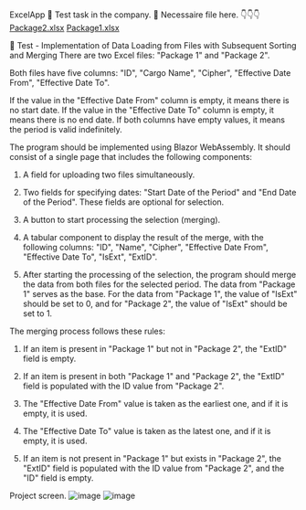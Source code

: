 ExcelApp 📑
Test task in the company. 🏢
Necessaire file here. 
👇👇👇
[Package2.xlsx](https://github.com/DevAlexandroG/ExcelApp/files/11980343/Package2.xlsx)
[Package1.xlsx](https://github.com/DevAlexandroG/ExcelApp/files/11980342/Package1.xlsx)

📓
Test - Implementation of Data Loading from Files with Subsequent Sorting and Merging
There are two Excel files: "Package 1" and "Package 2".

Both files have five columns:
"ID", "Cargo Name", "Cipher", "Effective Date From", "Effective Date To".

If the value in the "Effective Date From" column is empty,
it means there is no start date. If the value in the "Effective Date To" column is empty,
it means there is no end date. If both columns have empty values, it means the period is valid indefinitely.

The program should be implemented using Blazor WebAssembly.
It should consist of a single page that includes the following components:
1) A field for uploading two files simultaneously.
  
2) Two fields for specifying dates: "Start Date of the Period"
   and "End Date of the Period". These fields are optional for selection.
   
3) A button to start processing the selection (merging).
   
5) A tabular component to display the result of the merge,
   with the following columns:
   "ID", "Name", "Cipher", "Effective Date From", "Effective Date To", "IsExt", "ExtID".
   
6) After starting the processing of the selection, the program should merge
   the data from both files for the selected period. The data from "Package 1"
   serves as the base. For the data from "Package 1", the value of "IsExt"
   should be set to 0, and for "Package 2", the value of "IsExt" should be set to 1.

The merging process follows these rules:

1) If an item is present in "Package 1" but not in "Package 2", the "ExtID" field is empty.
   
3) If an item is present in both "Package 1" and "Package 2",
   the "ExtID" field is populated with the ID value from "Package 2".
   
5) The "Effective Date From" value is taken as the earliest one, and if it is empty, it is used.
   
7) The "Effective Date To" value is taken as the latest one, and if it is empty, it is used.
   
9) If an item is not present in "Package 1" but exists in "Package 2",
   the "ExtID" field is populated with the ID value from "Package 2", and the "ID" field is empty.

Project screen.
![image](https://github.com/DevAlexandroG/ExcelApp/assets/85547383/400446f0-8123-4003-8779-ec89a0c4a077)
![image](https://github.com/DevAlexandroG/ExcelApp/assets/85547383/cd2b9f47-c1c7-4c79-afa4-af7125ab1996)


